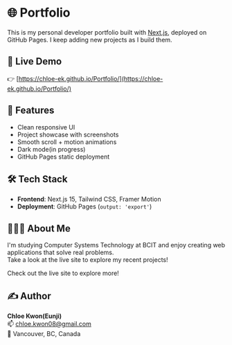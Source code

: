 # 🌐 Portfolio

This is my personal developer portfolio built with [Next.js](https://nextjs.org/), deployed on GitHub Pages.
I keep adding new projects as I build them.

## 📸 Live Demo
👉 [https://chloe-ek.github.io/Portfolio/](https://chloe-ek.github.io/Portfolio/)

## 🚀 Features

- Clean responsive UI
- Project showcase with screenshots
- Smooth scroll + motion animations
- Dark mode(in progress)
- GitHub Pages static deployment

## 🛠 Tech Stack

- **Frontend**: Next.js 15, Tailwind CSS, Framer Motion
- **Deployment**: GitHub Pages (`output: 'export'`)

## 🙋🏻‍♀️ About Me

I'm studying Computer Systems Technology at BCIT and enjoy creating web applications that solve real problems.  
Take a look at the live site to explore my recent projects!

Check out the live site to explore more!

## ✍ Author

**Chloe Kwon(Eunji)**  
📫 chloe.kwon08@gmail.com  
📍 Vancouver, BC, Canada
